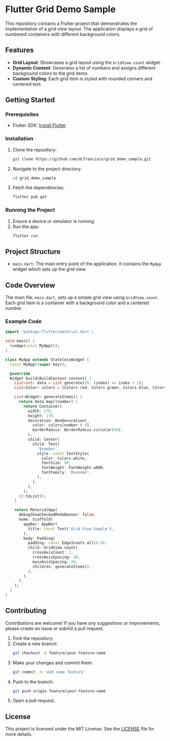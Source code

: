 # Flutter Grid Demo Sample

This repository contains a Flutter project that demonstrates the implementation of a grid view layout. The application displays a grid of numbered containers with different background colors.

## Features

- **Grid Layout**: Showcases a grid layout using the `GridView.count` widget.
- **Dynamic Content**: Generates a list of numbers and assigns different background colors to the grid items.
- **Custom Styling**: Each grid item is styled with rounded corners and centered text.

## Getting Started

### Prerequisites

- Flutter SDK: [Install Flutter](https://flutter.dev/docs/get-started/install)

### Installation

1. Clone the repository:
   ```sh
   git clone https://github.com/dcfrancisco/grid_demo_sample.git
   ```
2. Navigate to the project directory:
   ```sh
   cd grid_demo_sample
   ```
3. Fetch the dependencies:
   ```sh
   flutter pub get
   ```

### Running the Project

1. Ensure a device or simulator is running.
2. Run the app:
   ```sh
   flutter run
   ```

## Project Structure

- `main.dart`: The main entry point of the application. It contains the `MyApp` widget which sets up the grid view.

## Code Overview

The main file, `main.dart`, sets up a simple grid view using `GridView.count`. Each grid item is a container with a background color and a centered number.

### Example Code

```dart
import 'package:flutter/material.dart';

void main() {
  runApp(const MyApp());
}

class MyApp extends StatelessWidget {
  const MyApp({super.key});

  @override
  Widget build(BuildContext context) {
    List<int> data = List.generate(20, (index) => index + 1);
    List<Color> colors = [Colors.red, Colors.green, Colors.blue, Colors.yellow];

    List<Widget> generateItems() {
      return data.map((number) {
        return Container(
          width: 170,
          height: 170,
          decoration: BoxDecoration(
            color: colors[number % 4],
            borderRadius: BorderRadius.circular(30),
          ),
          child: Center(
            child: Text(
              '$number',
              style: const TextStyle(
                color: Colors.white,
                fontSize: 90,
                fontWeight: FontWeight.w600,
                fontFamily: 'Rounded',
              ),
            ),
          ),
        );
      }).toList();
    }

    return MaterialApp(
      debugShowCheckedModeBanner: false,
      home: Scaffold(
        appBar: AppBar(
          title: const Text('Grid View Sample'),
        ),
        body: Padding(
          padding: const EdgeInsets.all(8.0),
          child: GridView.count(
            crossAxisCount: 2,
            crossAxisSpacing: 20,
            mainAxisSpacing: 20,
            children: generateItems(),
          ),
        ),
      ),
    );
  }
}
```

## Contributing

Contributions are welcome! If you have any suggestions or improvements, please create an issue or submit a pull request.

1. Fork the repository.
2. Create a new branch:
   ```sh
   git checkout -b feature/your-feature-name
   ```
3. Make your changes and commit them:
   ```sh
   git commit -m 'Add some feature'
   ```
4. Push to the branch:
   ```sh
   git push origin feature/your-feature-name
   ```
5. Open a pull request.

## License

This project is licensed under the MIT License. See the [LICENSE](LICENSE) file for more details.